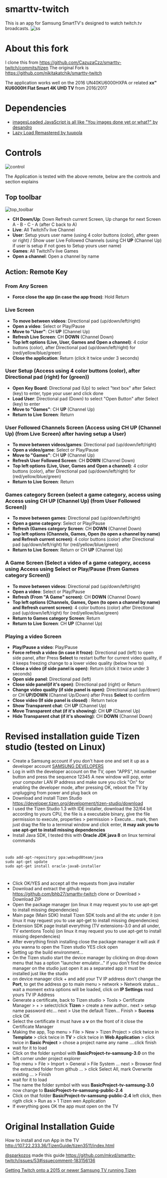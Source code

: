 smarttv-twitch
==============

This is an app for Samsung SmartTV's designed to watch twitch.tv broadcasts.
![ss](https://raw.githubusercontent.com/bhb27/smarttv-twitch/tizen/icon/original/ss.jpg)


About this fork
===============

I clone this from https://github.com/CazuzaCzz/smarttv-twitch/commits/tizen
The original Fork is https://github.com/nikitakatchik/smarttv-twitch

The application works well on the 2016 UN40KU6000HXPA or related **xx" KU6000H Flat Smart 4K UHD TV** from 2016/2017

Dependencies
==============
* [imagesLoaded JavaScript is all like "You images done yet or what?" by desandro](https://github.com/desandro/imagesloaded)
* [Lazy Load Remastered by tuupola](https://github.com/tuupola/jquery_lazyload/tree/2.x)

Controls
==============
![control](https://raw.githubusercontent.com/bhb27/smarttv-twitch/tizen/images/controler.png)

The Application is tested with the above remote, below are the controls and section explains
## Top toolbar
![top_toolbar](https://raw.githubusercontent.com/bhb27/smarttv-twitch/tizen/images/top_toolbar.jpg)
* **CH Down/Up**: Down Refresh current Screen, Up change for next Screen A - B - C - A (after C  back to A)
* **Live**: All TwitchTv live Channel
* **User**: Setup yours user name (using 4 color buttons (color), after green or right) / Show user Live Followed Channels (using CH **UP** (Channel Up) if user is setup if not goes to Setup yours user name)
* **Games**: All TwitchTv live Games
* **Open a channel**: Open a channel by name

## Action: Remote Key
### From Any Screen
* **Force close the app (in case the app froze)**: Hold Return

### Live Screen
* **To move between videos**: Directional pad (up/down/left/right)
* **Open a video**: Select or Play/Pause
* **Move to "User"**: CH **UP** (Channel Up)
* **Refresh Live Screen**: CH **DOWN** (Channel Down)
* **Top left options (Live, User, Games and Open a channel)**: 4 color buttons (color), after Directional pad (up/down/left/right) for (red/yellow/blue/green)
* **Close the application**: Return  (click it twice under 3 seconds)

### User Setup (Access using 4 color buttons (color), after Directional pad (right) for (green))
* **Open Key Board**: Directional pad (Up) to select "text box" after Select (key) to enter, type your user and click done
* **Load User**: Directional pad (Down) to select "Open Button" after Select (key) to enter
* **Move to "Games"**: CH **UP** (Channel Up)
* **Return to Live Screen**: Return

### User Followed Channels Screen (Access using CH UP (Channel Up) (from Live Screen) after having setup a User)
* **To move between videos/games**: Directional pad (up/down/left/right)
* **Open a video/game**: Select or Play/Pause
* **Move to "Games"**: CH **UP** (Channel Up)
* **Refresh User Followed Screen**: CH **DOWN** (Channel Down)
* **Top left options (Live, User, Games and Open a channel)**: 4 color buttons (color), after Directional pad (up/down/left/right) for (red/yellow/blue/green)
* **Return to Live Screen**: Return

### Games category Screen (select a game category, access using Access using CH UP (Channel Up) (from User Followed Screen))
* **To move between games**: Directional pad (up/down/left/right)
* **Open a game category**: Select or Play/Pause
* **Refresh (Games category Screen**: CH **DOWN** (Channel Down)
* **Top left options (Channels, Games, Open (to open a channel by name) and Refresh current screen)**: 4 color buttons (color) after Directional pad (up/down/left/right) for (red/yellow/blue/green)
* **Return to Live Screen**: Return or CH **UP** (Channel Up)

### A Game Screen (Select a video of a game category, access using Access using Select or Play/Pause (from Games category Screen))
* **To move between videos**: Directional pad (up/down/left/right)
* **Open a video**: Select or Play/Pause
* **Refresh (From "A Game" screen)**: CH **DOWN** (Channel Down)
* **Top left options (Channels, Games, Open (to open a channel by name) and Refresh current screen)**: 4 color buttons (color) after Directional pad (up/down/left/right) for (red/yellow/blue/green)
* **Return to Games category Screen**: Return
* **Return to Live Screen**: CH **UP** (Channel Up)

### Playing a video Screen
* **Play/Pause a video**: Play/Pause
* **Force refresh a video (in case it froze)**: Directional pad (left) to open side panel, after Press **Select** to restart buffer for current video quality, if it keeps freezing change to a lower video quality (below how to)
* **Close a video (if side panel is open)**: Return (click it twice under 3 seconds)
* **Open side panel**: Directional pad (left)
* **Close side panel(if it's open)**: Directional pad (right) or Return
* **Change video quality (if side panel is open)**: Directional pad (up/down) or CH **UP/DOWN** (Channel Up/Down) after Press **Select** to confirm
* **Close video (If side panel is closed)** : Return twice
* **Show Transparent chat**: CH **UP** (Channel Up)
* **Move Transparent chat (if it's showing)**: CH **UP** (Channel Up)
* **Hide Transparent chat (if it's showing)**: CH **DOWN** (Channel Down)

Revised installation guide Tizen studio (tested on Linux)
==============

* Create a Samsung account if you don't have one and set it up as a developer account [SAMSUNG DEVELOPERS](http://developer.samsung.com/home.do)
* Log in with the developer account on the TV, open "APPS", hit number button and press the sequence 12345 A new window will pop, enter your computer LAN IP address and make sure you click "On" for enabling the developer mode, after pressing OK, reboot the TV by unplugging from power and plug back on
* Download and install Tizen Studio https://developer.tizen.org/development/tizen-studio/download
* I used the Tizen Studio 1.3 with IDE installer, download the 32/64 bit according to yours CPU, the file is a executable binary, give the file permission to execute, properties >  permission > Execute... mark, then just drag the file to a terminal window and click enter, **it may ask you to use apt-get to install missing dependencies**
* Install Java SDK, I tested this with **Oracle JDK java 8** on linux terminal commands
#

	sudo add-apt-repository ppa:webupd8team/java
	sudo apt-get update
	sudo apt-get install oracle-java8-installer

#
* Click OK/YES and accept all the requests from java installer
* Download and extract the github repo https://github.com/bhb27/smarttv-twitch clone or Download >  Download ZIP
* Open the package manager (on linux it may request you to use apt-get to install missing dependencies)
* Main page (Main SDK) Install Tizen SDK tools and all the etc under it (on linux it may request you to use apt-get to install missing dependencies)
* Extension SDK page Install everything (TV extensions-3.0 and all under, TV extentions Tools) (on linux it may request you to use apt-get to install missing dependencies)
* After everything finish installing close the package manager it will ask if you wanna to open the Tizen studio YES click open
* Setting up the build environment...
* On the Tizen studio start the device manager by clicking on drop down menu that has a option "launcher emulator..." if you don't find the device manager on the studio just open it as a separated app it must be installed just like the studio
* on device manager click + and add your TV IP address don't change the **Port**, to get the address go to main menu > network > Network status... wait a moment extra options will be loaded, click on **IP Settings** read yours TV IP Address
* Generate a certificate, back to Tizen studio > Tools > Certificate Manager > + > select/click **Tizen** > create a new author.. next > setup name password etc... next > Use the default Tizen... Finish > **Sucess** click OK
* Select the certificate it must have a **v** on the front of it close the Certificate Manager
* Making the app, Top menu > File > New > Tizen Project > click twice in **Template** > click twice in **TV** > click twice in **Web Application** > click twice in **Basic Project** > chose a project name any name ....click finish
* wait for it to load
* Click on the folder symbol with **BasicProject-tv-samsung-3.0** on the left corner under project explorer
* Top menu > File > Import > General > File System ... next > Browser find the extracted folder from github ... > click Select All, mark Overwrite existing ... > Finish
* wait for it to load
* The name  the folder symbol with was **BasicProject-tv-samsung-3.0** now change to **BasicProject-tv-samsung-public-2.4**
* Click on that folder **BasicProject-tv-samsung-public-2.4** left click, then rigth click > Run as > 1 Tizen wen Application
* If everything goes OK the app must open on the TV

Original Installation Guide
==============

How to install and run App in the TV
http://107.22.233.36/TizenGuide/tizen3511/index.html

[@sparkozos](https://github.com/sparkozos) made this guide
https://github.com/mkvd/smarttv-twitch/issues/53#issuecomment-183156136

[Getting Twitch onto a 2015 or newer Samsung TV running Tizen](https://www.reddit.com/r/Twitch/comments/46unro/getting_twitch_onto_a_2015_or_newer_samsung_tv/)
